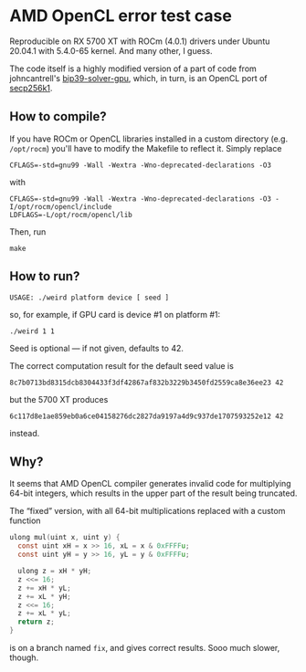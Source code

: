 AMD OpenCL error test case
==========================

Reproducible on RX 5700 XT with ROCm (4.0.1) drivers under Ubuntu 20.04.1
with 5.4.0-65 kernel. And many other, I guess.

The code itself is a highly modified version of a part of code from johncantrell's
[bip39-solver-gpu](https://github.com/johncantrell97/bip39-solver-gpu), which, in turn,
is an OpenCL port of [secp256k1](https://github.com/bitcoin-core/secp256k1).

How to compile?
---------------

If you have ROCm or OpenCL libraries installed in a custom directory
(e.g. `/opt/rocm`) you'll have to modify the Makefile to reflect it. Simply replace
```
CFLAGS=-std=gnu99 -Wall -Wextra -Wno-deprecated-declarations -O3
```
with
```
CFLAGS=-std=gnu99 -Wall -Wextra -Wno-deprecated-declarations -O3 -I/opt/rocm/opencl/include
LDFLAGS=-L/opt/rocm/opencl/lib
```

Then, run
```
make
```

How to run?
-----------

```
USAGE: ./weird platform device [ seed ]
```
so, for example, if GPU card is device #1 on platform #1:
```
./weird 1 1
```

Seed is optional — if not given, defaults to 42.

The correct computation result for the default seed value is
```
8c7b0713bd8315dcb8304433f3df42867af832b3229b3450fd2559ca8e36ee23 42
```
but the 5700 XT produces
```
6c117d8e1ae859eb0a6ce04158276dc2827da9197a4d9c937de1707593252e12 42
```
instead.

Why?
----
It seems that AMD OpenCL compiler generates invalid code for multiplying 64-bit integers,
which results in the upper part of the result being truncated.

The “fixed” version, with all 64-bit multiplications replaced with a custom function
```C
ulong mul(uint x, uint y) {
  const uint xH = x >> 16, xL = x & 0xFFFFu;
  const uint yH = y >> 16, yL = y & 0xFFFFu;

  ulong z = xH * yH;
  z <<= 16;
  z += xH * yL;
  z += xL * yH;
  z <<= 16;
  z += xL * yL;
  return z;
}
```
is on a branch named `fix`, and gives correct results. Sooo much slower, though.
